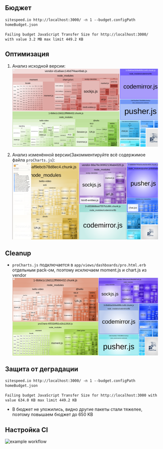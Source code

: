 ## Бюджет

```
sitespeed.io http://localhost:3000/ -n 1 --budget.configPath homeBudget.json

Failing budget JavaScript Transfer Size for http://localhost:3000/ with value 3.2 MB max limit 449.2 KB
```

## Оптимизация

1. Анализ исходной версии:
![with-pro-charts](docs/images/1-with-pro-charts.png)

2.  Анализ изменённой версии(Закомментируйте всё содержимое файла `proCharts.js`):
![without-pro-charts](docs/images/2-without-pro-charts.png)


## Cleanup

- `proCharts.js` подключается в `app/views/dashboards/pro.html.erb` отдельным pack-ом, поэтому исключаем moment.js и chart.js из vendor
![optimization](docs/images/3-optimization.png)

## Защита от деградации

```
sitespeed.io http://localhost:3000/ -n 1 --budget.configPath homeBudget.json

Failing budget JavaScript Transfer Size for http://localhost:3000 with value 634.0 KB max limit 449.2 KB
```

- В бюджет не уложились, видно другие пакеты стали тяжелее, поэтому повышаем бюджет до 650 KB


## Настройка CI

![example workflow](https://github.com/OrdinaryMagic/rails-optimization-task6/actions/workflows/master.yml/badge.svg)
